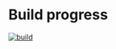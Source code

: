 # Build progress

[![build](https://github.com/rhodinemma/react-actions/actions/workflows/build.yml/badge.svg?branch=master)](https://github.com/rhodinemma/react-actions/actions/workflows/build.yml)
